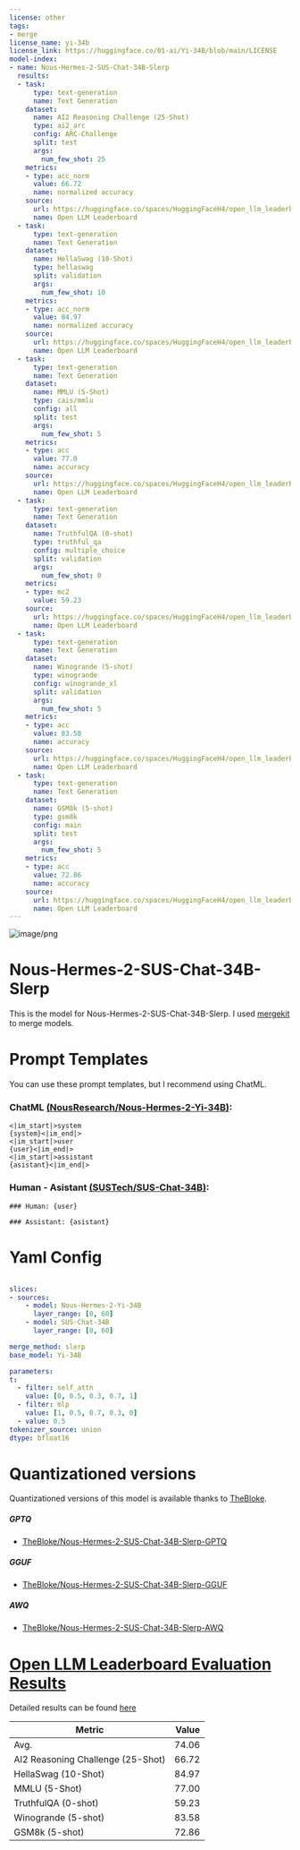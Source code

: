 ```yaml
---
license: other
tags:
- merge
license_name: yi-34b
license_link: https://huggingface.co/01-ai/Yi-34B/blob/main/LICENSE
model-index:
- name: Nous-Hermes-2-SUS-Chat-34B-Slerp
  results:
  - task:
      type: text-generation
      name: Text Generation
    dataset:
      name: AI2 Reasoning Challenge (25-Shot)
      type: ai2_arc
      config: ARC-Challenge
      split: test
      args:
        num_few_shot: 25
    metrics:
    - type: acc_norm
      value: 66.72
      name: normalized accuracy
    source:
      url: https://huggingface.co/spaces/HuggingFaceH4/open_llm_leaderboard?query=Weyaxi/Nous-Hermes-2-SUS-Chat-34B-Slerp
      name: Open LLM Leaderboard
  - task:
      type: text-generation
      name: Text Generation
    dataset:
      name: HellaSwag (10-Shot)
      type: hellaswag
      split: validation
      args:
        num_few_shot: 10
    metrics:
    - type: acc_norm
      value: 84.97
      name: normalized accuracy
    source:
      url: https://huggingface.co/spaces/HuggingFaceH4/open_llm_leaderboard?query=Weyaxi/Nous-Hermes-2-SUS-Chat-34B-Slerp
      name: Open LLM Leaderboard
  - task:
      type: text-generation
      name: Text Generation
    dataset:
      name: MMLU (5-Shot)
      type: cais/mmlu
      config: all
      split: test
      args:
        num_few_shot: 5
    metrics:
    - type: acc
      value: 77.0
      name: accuracy
    source:
      url: https://huggingface.co/spaces/HuggingFaceH4/open_llm_leaderboard?query=Weyaxi/Nous-Hermes-2-SUS-Chat-34B-Slerp
      name: Open LLM Leaderboard
  - task:
      type: text-generation
      name: Text Generation
    dataset:
      name: TruthfulQA (0-shot)
      type: truthful_qa
      config: multiple_choice
      split: validation
      args:
        num_few_shot: 0
    metrics:
    - type: mc2
      value: 59.23
    source:
      url: https://huggingface.co/spaces/HuggingFaceH4/open_llm_leaderboard?query=Weyaxi/Nous-Hermes-2-SUS-Chat-34B-Slerp
      name: Open LLM Leaderboard
  - task:
      type: text-generation
      name: Text Generation
    dataset:
      name: Winogrande (5-shot)
      type: winogrande
      config: winogrande_xl
      split: validation
      args:
        num_few_shot: 5
    metrics:
    - type: acc
      value: 83.58
      name: accuracy
    source:
      url: https://huggingface.co/spaces/HuggingFaceH4/open_llm_leaderboard?query=Weyaxi/Nous-Hermes-2-SUS-Chat-34B-Slerp
      name: Open LLM Leaderboard
  - task:
      type: text-generation
      name: Text Generation
    dataset:
      name: GSM8k (5-shot)
      type: gsm8k
      config: main
      split: test
      args:
        num_few_shot: 5
    metrics:
    - type: acc
      value: 72.86
      name: accuracy
    source:
      url: https://huggingface.co/spaces/HuggingFaceH4/open_llm_leaderboard?query=Weyaxi/Nous-Hermes-2-SUS-Chat-34B-Slerp
      name: Open LLM Leaderboard
---
```

![image/png](https://cdn-uploads.huggingface.co/production/uploads/6468ce47e134d050a58aa89c/u0jZZVpCxq3JN8VzFXVhV.png)

# Nous-Hermes-2-SUS-Chat-34B-Slerp

This is the model for Nous-Hermes-2-SUS-Chat-34B-Slerp. I used [mergekit](https://github.com/cg123/mergekit) to merge models.

# Prompt Templates

You can use these prompt templates, but I recommend using ChatML.

### ChatML [(NousResearch/Nous-Hermes-2-Yi-34B)](https://huggingface.co/NousResearch/Nous-Hermes-2-Yi-34B):

```
<|im_start|>system
{system}<|im_end|>
<|im_start|>user
{user}<|im_end|>
<|im_start|>assistant
{asistant}<|im_end|>
```

### Human - Asistant [(SUSTech/SUS-Chat-34B)](https://huggingface.co/SUSTech/SUS-Chat-34B):

```
### Human: {user}

### Assistant: {asistant}
```

# Yaml Config

```yaml

slices:
- sources:
    - model: Nous-Hermes-2-Yi-34B
      layer_range: [0, 60]
    - model: SUS-Chat-34B
      layer_range: [0, 60]

merge_method: slerp
base_model: Yi-34B

parameters:
t:
  - filter: self_attn
    value: [0, 0.5, 0.3, 0.7, 1]
  - filter: mlp
    value: [1, 0.5, 0.7, 0.3, 0]
  - value: 0.5
tokenizer_source: union
dtype: bfloat16

```

# Quantizationed versions

Quantizationed versions of this model is available thanks to [TheBloke](https://hf.co/TheBloke).

##### GPTQ

- [TheBloke/Nous-Hermes-2-SUS-Chat-34B-Slerp-GPTQ](https://huggingface.co/TheBloke/Nous-Hermes-2-SUS-Chat-34B-Slerp-GPTQ)

##### GGUF

- [TheBloke/Nous-Hermes-2-SUS-Chat-34B-Slerp-GGUF](https://huggingface.co/TheBloke/Nous-Hermes-2-SUS-Chat-34B-Slerp-GGUF)

##### AWQ

- [TheBloke/Nous-Hermes-2-SUS-Chat-34B-Slerp-AWQ](https://huggingface.co/TheBloke/Nous-Hermes-2-SUS-Chat-34B-Slerp-AWQ)
# [Open LLM Leaderboard Evaluation Results](https://huggingface.co/spaces/HuggingFaceH4/open_llm_leaderboard)
Detailed results can be found [here](https://huggingface.co/datasets/open-llm-leaderboard/details_Weyaxi__Nous-Hermes-2-SUS-Chat-34B-Slerp)

|             Metric              |Value|
|---------------------------------|----:|
|Avg.                             |74.06|
|AI2 Reasoning Challenge (25-Shot)|66.72|
|HellaSwag (10-Shot)              |84.97|
|MMLU (5-Shot)                    |77.00|
|TruthfulQA (0-shot)              |59.23|
|Winogrande (5-shot)              |83.58|
|GSM8k (5-shot)                   |72.86|

